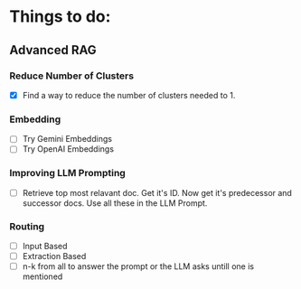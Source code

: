 # Things to do:
## Advanced RAG
### Reduce Number of Clusters
- [x] Find a way to reduce the number of clusters needed to 1.

### Embedding
- [ ] Try Gemini Embeddings
- [ ] Try OpenAI Embeddings

### Improving LLM Prompting
- [ ] Retrieve top most relavant doc. Get it's ID. Now get it's predecessor and successor docs. Use all these in the LLM Prompt.

### Routing
- [ ] Input Based
- [ ] Extraction Based
- [ ] n-k from all to answer the prompt or the LLM asks untill one is mentioned